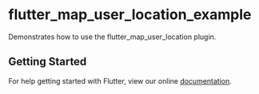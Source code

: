 # flutter_map_user_location_example

Demonstrates how to use the flutter_map_user_location plugin.

## Getting Started

For help getting started with Flutter, view our online
[documentation](http://flutter.io/).
